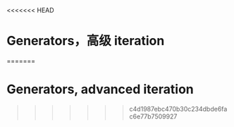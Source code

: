 
<<<<<<< HEAD
# Generators，高级 iteration
=======
# Generators, advanced iteration
>>>>>>> c4d1987ebc470b30c234dbde6fac6e77b7509927
